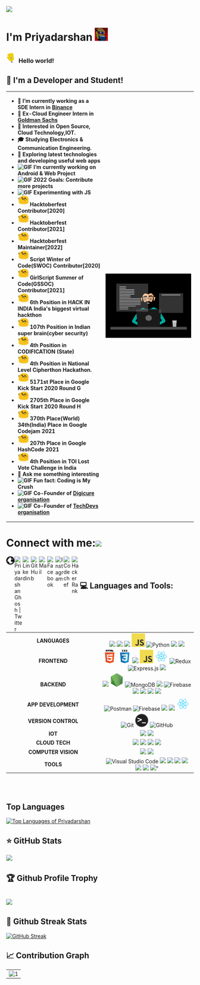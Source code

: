 <img src="https://cdn.dribbble.com/users/720738/screenshots/3848385/hello_zidler_dribbble.gif">



# I'm Priyadarshan <img src="hello-hi.gif" width="35px">

### <img src="wave.gif" width="29px"> **Hello world!** &nbsp;<img src="" width="24px">

## 🚀 I'm a  Developer and Student!
<table width="100%">
<tr>
<td>
<ul>
<strong>
<li>🔭 I’m currently working as a SDE Intern in <a href="https://www.binance.com/en">Binance</a></li>
<li>🔭 Ex-Cloud Engineer Intern in <a href="https://www.goldmansachs.com/worldwide/india/index.html?cid=ps-pd-google-GSBrand-click-6451378954-378037513083&mkwid=snCkKjyu8_dc_pcrid_378037513083_pkw_goldman%20sachs_pmt_e_pdv_c_slid__pgrid_77378565335_ptaid_kwd-10236243_&ptaid=kwd-10236243&gclid=CjwKCAjwz5iMBhAEEiwAMEAwGE9g2ZfTiixtHLIlu50UpRgJpB9WSH8LLTbwQrPzOZt-hbEnjqzk5RoCYmQQAvD_BwE&pgrid=77378565335">Goldman Sachs</a></li>
<li>👯 Interested in Open Source, Cloud Technology,IOT.</li>
<li>🎓 Studying Electronics & Communication Engineering.</li>
<li>🤔 Exploring latest technologies and developing useful web apps</li>
<li><img alt="GIF" src="https://github.com/TheDudeThatCode/TheDudeThatCode/blob/master/Assets/wave.gif" width="29px" /> I’m currently working on  <strong>Android & Web Project </strong></li>
<li><img alt="GIF" src="https://github.com/TheDudeThatCode/TheDudeThatCode/blob/master/Assets/headbang.gif" width="29px" /> 2022 Goals: Contribute more  projects</li>
<li><img alt="GIF" src="https://github.com/TheDudeThatCode/TheDudeThatCode/blob/master/Assets/hmm.gif" width="29px" /> Experimenting with JS</li>
<li><img alt="GIF" src="https://github.com/Priyadarshan2000/Priyadarshan2000/blob/master/happy.gif?raw=true" width="29px" /> Hacktoberfest Contributor[2020]</li>
<li><img alt="GIF" src="https://github.com/Priyadarshan2000/Priyadarshan2000/blob/master/happy.gif?raw=true" width="29px" /> Hacktoberfest Contributor[2021]</li>
	<li><img alt="GIF" src="https://github.com/Priyadarshan2000/Priyadarshan2000/blob/master/happy.gif?raw=true" width="29px" /> Hacktoberfest Maintainer[2022]</li>
<li><img alt="GIF" src="https://github.com/Priyadarshan2000/Priyadarshan2000/blob/master/happy.gif?raw=true" width="29px" /> Script  Winter of Code(SWOC) Contributor[2020]</li>
<li><img alt="GIF" src="https://github.com/Priyadarshan2000/Priyadarshan2000/blob/master/happy.gif?raw=true" width="29px" /> GirlScript Summer of Code(GSSOC) Contributor[2021]</li>
<li><img alt="GIF" src="https://github.com/Priyadarshan2000/Priyadarshan2000/blob/master/happy.gif?raw=true" width="29px" /> 6th Position in HACK IN INDIA India's biggest virtual hackthon</li>
<li><img alt="GIF" src="https://github.com/Priyadarshan2000/Priyadarshan2000/blob/master/happy.gif?raw=true" width="29px" /> 107th Position in Indian super brain(cyber security)</li>
<li><img alt="GIF" src="https://github.com/Priyadarshan2000/Priyadarshan2000/blob/master/happy.gif?raw=true" width="29px" /> 4th Position in CODIFICATION (State)</li>
<li><img alt="GIF" src="https://github.com/Priyadarshan2000/Priyadarshan2000/blob/master/happy.gif?raw=true" width="29px" /> 4th Position in National Level Cipherthon Hackathon.</li>
<li><img alt="GIF" src="https://github.com/Priyadarshan2000/Priyadarshan2000/blob/master/happy.gif?raw=true" width="29px" /> 5171st Place in Google Kick Start 2020 Round G</li>
<li><img alt="GIF" src="https://github.com/Priyadarshan2000/Priyadarshan2000/blob/master/happy.gif?raw=true" width="29px" /> 2705th Place in Google Kick Start 2020 Round H</li>
<li><img alt="GIF" src="https://github.com/Priyadarshan2000/Priyadarshan2000/blob/master/happy.gif?raw=true" width="29px" /> 370th Place(World) 34th(India) Place in Google Codejam 2021</li>
<li><img alt="GIF" src="https://github.com/Priyadarshan2000/Priyadarshan2000/blob/master/happy.gif?raw=true" width="29px" /> 207th Place in Google HashCode 2021</li>
<li><img alt="GIF" src="https://github.com/Priyadarshan2000/Priyadarshan2000/blob/master/happy.gif?raw=true" width="29px" /> 4th Position in TOI Lost Vote Challenge in India </li>
<li>💬 Ask me something interesting</li>
<li><img alt="GIF" src="https://github.com/TheDudeThatCode/TheDudeThatCode/blob/master/Assets/powerup.gif" width="29px" /> Fun fact: Coding is My Crush</li>
<li><img alt="GIF" src="https://github.com/TheDudeThatCode/TheDudeThatCode/blob/master/Assets/coin.gif" width="29px" /> Co-Founder of <a href="https://github.com/DIGICURE">Digicure organisation</a></li>
<li><img alt="GIF" src="https://github.com/TheDudeThatCode/TheDudeThatCode/blob/master/Assets/coin.gif" width="29px" /> Co-Founder of <a href="https://github.com/Tech-Devs">TechDevs organisation</a></li>
</strong>
</ul>
</td>
<td>


<img style="width: 100%" src="dev.gif">
</td>
</tr>
</table>





# Connect with me:<img src="https://github.com/TheDudeThatCode/TheDudeThatCode/blob/master/Assets/Handshake.gif" height="32px">
[<img align="left" alt="priyadarshan" width="22px" src="https://raw.githubusercontent.com/iconic/open-iconic/master/svg/globe.svg" />][website]

<a href="https://twitter.com/way2priyo">
  <img align="left" alt="Priyadarshan Ghosh | Twitter" width="22px" src="https://cdn.jsdelivr.net/npm/simple-icons@v3/icons/twitter.svg" />
</a>
<a href="https://www.linkedin.com/in/priyadarshan-ghosh-0a6274190/">
  <img align="left" alt=" Linkedin" width="22px" src="https://cdn.jsdelivr.net/npm/simple-icons@v3/icons/linkedin.svg" />
</a>
<a href="https://github.com/Priyadarshan2000">
  <img align="left" alt=" GitHub" width="22px" src="https://cdn.jsdelivr.net/npm/simple-icons@v3/icons/github.svg" />
</a>
<a href="mailto:priyadarshanghosh26@gmail.com">
  <img align="left" alt=" Mail" width="22px" src="https://cdn.jsdelivr.net/npm/simple-icons@v3/icons/gmail.svg" />
</a>
<a href="https://www.facebook.com/priyadarshan.ghosh.9/">
  <img align="left" alt=" Facebook" width="22px" src="https://cdn.jsdelivr.net/npm/simple-icons@v3/icons/facebook.svg" />
</a>
<a href="https://www.instagram.com/way2priyadarshan/">
  <img align="left" alt=" Instagram" width="22px" src="https://cdn.jsdelivr.net/npm/simple-icons@v3/icons/instagram.svg" />
</a>

<a href="https://www.codechef.com/users/priyadarshan_2">
  <img align="left" alt=" Codechef" width="22px" src="https://cdn.jsdelivr.net/npm/simple-icons@v3/icons/codechef.svg" />
<a href="https://www.hackerrank.com/priyadarshangho1">
  <img align="left" alt=" HackerRank" width="22px" src="https://cdn.jsdelivr.net/npm/simple-icons@v3/icons/hackerrank.svg" />
</a>
<br></br>

## 💻 Languages and Tools:

<table width="100%">  
<tr align="center">  
<td width="545"><strong>LANGUAGES</strong></td>  
<td width="466">
	<img width="36px"src="https://img.icons8.com/color/96/000000/c-plus-plus-logo.png"/>
	<img width="36px" src="https://img.icons8.com/color/96/000000/c-programming.png"/>
    <img width="36px"  src="https://img.icons8.com/color/128/000000/java-coffee-cup-logo.png"/>
	<img alt="JavaScript" width="36px" src="https://raw.githubusercontent.com/github/explore/80688e429a7d4ef2fca1e82350fe8e3517d3494d/topics/javascript/javascript.png" />
	<img width="36px" src="https://img.icons8.com/color/48/000000/python.png" alt="Python"/>
    <img width="36px" src="https://img.icons8.com/color/48/000000/kotlin.png"/>
	<img width="36px" src="https://img.icons8.com/color/48/000000/dart.png"/>
	
</td>  
</tr>  
<tr align="center">  
<td width="50%"><strong>FRONTEND</strong></td>  
<td width="50%">
	 <img alt="HTML5" width="36px" src="https://raw.githubusercontent.com/github/explore/80688e429a7d4ef2fca1e82350fe8e3517d3494d/topics/html/html.png" />
	<img alt="CSS3" width="36px" src="https://raw.githubusercontent.com/github/explore/80688e429a7d4ef2fca1e82350fe8e3517d3494d/topics/css/css.png" />
    <img width="36px" src="https://img.icons8.com/color/96/000000/bootstrap.png"/>
	<img alt="JavaScript" width="36px" src="https://raw.githubusercontent.com/github/explore/80688e429a7d4ef2fca1e82350fe8e3517d3494d/topics/javascript/javascript.png" />
    <img width="36px" src="https://raw.githubusercontent.com/github/explore/80688e429a7d4ef2fca1e82350fe8e3517d3494d/topics/react/react.png" />
	<img alt="Redux" width="36px" src="https://img.icons8.com/color/48/000000/redux.png"/>
    <img alt="Express.js" width="36px" src="https://img.icons8.com/color/48/000000/js.png" />
	<img width="36px" src="https://img.icons8.com/color/48/000000/material-ui.png"/>
</td>  
</tr>  
<tr align="center">  
<td width="50%"><strong>BACKEND</strong></td>  
<td width="50%">
     <img width="36px" src="https://img.icons8.com/color/48/000000/graphql.png"/>
	<img alt="Node.js" width="36px" src="https://raw.githubusercontent.com/github/explore/80688e429a7d4ef2fca1e82350fe8e3517d3494d/topics/nodejs/nodejs.png" />
	<img alt="MongoDB" width="36px" src="https://img.icons8.com/color/48/000000/mongodb.png" />
	<img width="36px" src="https://img.icons8.com/nolan/64/mysql.png"/>
	<img alt="Firebase" width="36px" src="https://img.icons8.com/color/48/000000/google-firebase-console.png"/>
	<img width="36px" src="https://img.icons8.com/color/48/000000/postgreesql.png"/>
    <img width="36px"  src="https://img.icons8.com/nolan/96/php.png"/>
    <img width="36px"  src="https://img.icons8.com/color/48/000000/flask.png"/>
    <img width="36px" src="https://img.icons8.com/color/48/000000/heroku.png"/>
</td>  
</tr>  
<tr align="center">  
<td width="50%"><strong>APP DEVELOPMENT</strong></td>  
<td width="50%">
    <img alt="Postman" width="36px"  src="https://img.icons8.com/fluent/50/000000/android-os.png"/>
	<img alt="Firebase" width="36px" src="https://img.icons8.com/color/48/000000/google-firebase-console.png"/>
	<img width="36px" src="https://img.icons8.com/color/48/000000/kotlin.png"/>
	<img width="36px"  src="https://img.icons8.com/color/128/000000/java-coffee-cup-logo.png"/>
<!--     <img width="36px" src="https://img.icons8.com/color/96/000000/flutter.png"/>
	<img width="36px" src="https://img.icons8.com/color/48/000000/dart.png"/> -->
    <img width="36px" src="https://raw.githubusercontent.com/github/explore/80688e429a7d4ef2fca1e82350fe8e3517d3494d/topics/react/react.png" />
</td>  
</tr>  
<tr align="center">  
<td width="50%"><strong>VERSION CONTROL</strong></td>  
<td width="50%">
   <img alt="Git" width="36px" src="https://img.icons8.com/color/64/000000/git.png"/>
	<img alt="Terminal" width="36px" src="https://raw.githubusercontent.com/github/explore/80688e429a7d4ef2fca1e82350fe8e3517d3494d/topics/terminal/terminal.png" />
    <img alt="GitHub" width="36px" src="https://img.icons8.com/bubbles/50/000000/github.png"/>
</td>  
</tr>  
<tr align="center">  
<td width="50%"><strong>IOT</strong></td>  
<td width="50%">
	<img width="36px" src="https://img.icons8.com/color/96/000000/arduino.png"/>
    <img width="36px" src="https://img.icons8.com/color/36/000000/c-plus-plus-logo.png"/>
</td>  
</tr> 
<tr align="center">  
<td width="50%"><strong>CLOUD TECH</strong></td>  
<td width="50%">
	<img width="36px" src="https://img.icons8.com/color/48/000000/amazon-web-services.png"/>
    <img width="36px" src="https://img.icons8.com/color/48/fa314a/azure-1.png"/>
    <img width="36px" src="https://img.icons8.com/fluent/96/000000/google-cloud.png"/>
    <img width="36px" src="https://img.icons8.com/windows/36/000000/digital-ocean.png"/>
   
</td>  
</tr> 
<tr align="center">  
<td width="50%"><strong>COMPUTER VISION</strong></td>  
<td width="50%">
	<img width="36px" src="https://img.icons8.com/fluent/48/000000/opencv.png"/>
    <img width="36px" src="https://img.icons8.com/color/48/fa314a/tensorflow.png"/>
</td>  
</tr> 
<tr align="center">  
<td width="50%"><strong>TOOLS</strong></td>  
<td width="50%">
	<img alt="Visual Studio Code" width="36px" src="https://img.icons8.com/color/48/000000/visual-studio-code-2019.png"/>
    <img width="36px" src="https://img.icons8.com/color/48/000000/pycharm.png"/>
	<img width="36px" src="https://img.icons8.com/color/48/000000/intellij-idea.png"/>
	<img width="36px" src="https://img.icons8.com/color/48/fa314a/adobe-xd.png"/>
	<img width="36px" src="https://img.icons8.com/fluent/96/fa314a/adobe-photoshop.png"/>
	<img width="36px" src="https://img.icons8.com/color/48/fa314a/ms-one-note.png"/>
	<img width="36px" src="https://img.icons8.com/nolan/50/notion.png"/>
	<img width="36px" src="https://img.icons8.com/cute-clipart/64/000000/canva.png"/>"
</td>  
</tr> 
</table>
<br/>
<br/>

## Top Languages
[![Top Languages of Priyadarshan](https://github-readme-stats.vercel.app/api/top-langs/?username=Priyadarshan2000&layout=compact&langs_count=25)](https://github.com/Priyadarshan2000/github-readme-stats)

<!--- <a href="https://github.com/Priyadarshan2000">
  <img align="center" src="https://github-readme-stats.vercel.app/api/top-langs/?username=Priyadarshan2000&theme=dark&hide_langs_below=1&exclude_repo=IoT-Libraries,Hackerrank-Codes" /> 
 <img align="center" src="https://github-readme-stats.vercel.app/api?username=Priyadarshan2000&show_icons=true&title_color=fff&icon_color=79ff97&text_color=9f9f9f&bg_color=151515" alt="priyadarshan's github stats"/>
</a></p>--->

## ⭐ GitHub Stats
 <img src="https://github-readme-stats.vercel.app/api?username=Priyadarshan2000&show_icons=true&theme=synthwave&include_all_commits=true&count_private=true"/>


## 🏆 Github Profile Trophy
 
  <br/>
  <img src="https://github-profile-trophy.vercel.app/?username=Priyadarshan2000&theme=monokai&row=1&no-frame=true&no-bg=true/">

## 💯 Github Streak Stats
[![GitHub Streak](https://github-readme-streak-stats.herokuapp.com/?user=Priyadarshan2000&theme=ayu-mirage)](https://github.com/Priyadarshan2000/github-readme-streak-stats)

##  📈 Contribution Graph 
 <table>
  <tr>
    <td><img src="https://github-profile-summary-cards.vercel.app/api/cards/profile-details?username=Priyadarshan2000&theme=monokai"  display=block width=100% height=auto  alt="1" ></td>
   </tr> 
   <tr>
      <!-- <td><img src="https://activity-graph.herokuapp.com/graph?username=Priyadarshan2000&bg_color=1a1b27&color=be90f2&line=638fda&point=35aea1&area=true"  display=block width=100% height=auto alt="3" ></td>
  </td> -->
  </tr>
</table>
   

   
<!-- <p align="center">
  <a href="https://count.getloli.com/"><img src="https://count.getloli.com/get/@:Priyadarshan2000"></a>
  
</p> -->
<!-- <img align='center'  height="70" alt="Thanks" width="100%" src="https://github.com/Priyadarshan2000/Priyadarshan2000/blob/master/Ending.svg"/>  -->

[website]: http://www.priyadarshanghosh.com/






